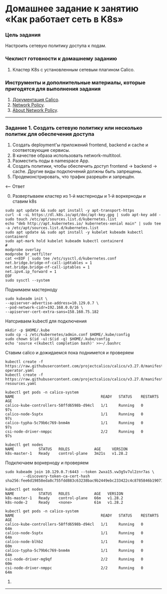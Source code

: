 # Домашнее задание к занятию «Как работает сеть в K8s»

### Цель задания

Настроить сетевую политику доступа к подам.

### Чеклист готовности к домашнему заданию

1. Кластер K8s с установленным сетевым плагином Calico.

### Инструменты и дополнительные материалы, которые пригодятся для выполнения задания

1. [Документация Calico](https://www.tigera.io/project-calico/).
2. [Network Policy](https://kubernetes.io/docs/concepts/services-networking/network-policies/).
3. [About Network Policy](https://docs.projectcalico.org/about/about-network-policy).

-----

### Задание 1. Создать сетевую политику или несколько политик для обеспечения доступа

1. Создать deployment'ы приложений frontend, backend и cache и соответсвующие сервисы.
2. В качестве образа использовать network-multitool.
3. Разместить поды в namespace App.
4. Создать политики, чтобы обеспечить доступ frontend -> backend -> cache. Другие виды подключений должны быть запрещены.
5. Продемонстрировать, что трафик разрешён и запрещён.

<-- Ответ

0. Развертываем кластер из 1-й мастерноды и 1-й воркерноды и ставим k8s

```commandline
sudo apt update && sudo apt install -y apt-transport-https
curl -4 -sL https://dl.k8s.io/apt/doc/apt-key.gpg | sudo apt-key add -
sudo touch /etc/apt/sources.list.d/kubernetes.list
echo "deb http://apt.kubernetes.io/ kubernetes-xenial main" | sudo tee -a /etc/apt/sources.list.d/kubernetes.list
sudo apt update && sudo apt install -y kubelet kubeadm kubectl containerd 
sudo apt-mark hold kubelet kubeadm kubectl containerd
#
modprobe overlay
modprobe br_netfilter
cat <<EOF | sudo tee /etc/sysctl.d/kubernetes.conf
net.bridge.bridge-nf-call-ip6tables = 1
net.bridge.bridge-nf-call-iptables = 1
net.ipv4.ip_forward = 1
EOF
sudo sysctl --system
```

Поднимаем мастерноду

```commandline
sudo kubeadm init \
--apiserver-advertise-address=10.129.0.7 \
--pod-network-cidr=192.168.0.0/16 \
--apiserver-cert-extra-sans=158.160.75.182
```

Натсриваем kubectl для подключения 

```commandline
mkdir -p $HOME/.kube
sudo cp -i /etc/kubernetes/admin.conf $HOME/.kube/config
sudo chown $(id -u):$(id -g) $HOME/.kube/config
echo 'source <(kubectl completion bash)' >>~/.bashrc
```

Ставим calico и дожидаемся пока поднимется и проверяем

```commandline
kubectl create -f https://raw.githubusercontent.com/projectcalico/calico/v3.27.0/manifests/tigera-operator.yaml
kubectl create -f https://raw.githubusercontent.com/projectcalico/calico/v3.27.0/manifests/custom-resources.yaml

kubectl get pods -n calico-system
NAME                                       READY   STATUS    RESTARTS   AGE
calico-kube-controllers-58ffd6598b-d94cl   1/1     Running   0          97s
calico-node-5sptx                          1/1     Running   0          97s
calico-typha-5c79b6c769-bnm4m              1/1     Running   0          97s
csi-node-driver-nmppc                      2/2     Running   0          97s

kubectl get nodes 
NAME           STATUS   ROLES           AGE     VERSION
k8s-master-1   Ready    control-plane   3m21s   v1.28.2
```

Подключаем воркерноду и проверяем

```commandline
sudo kubeadm join 10.129.0.7:6443 --token 2wxa15.vw3g5v7ul2znr7as \
        --discovery-token-ca-cert-hash sha256:fee6d19858eda8c755fdd883c63238bac9b2449ebc233422c4c8785846b19071

kubectl get nodes 
NAME           STATUS   ROLES           AGE   VERSION
k8s-master-1   Ready    control-plane   66m   v1.28.2
k8s-node-2     Ready    <none>          61m   v1.28.2

kubectl get pods -n calico-system
NAME                                       READY   STATUS    RESTARTS   AGE
calico-kube-controllers-58ffd6598b-d94cl   1/1     Running   0          64m
calico-node-5sptx                          1/1     Running   0          64m
calico-node-blhb2                          1/1     Running   0          60m
calico-typha-5c79b6c769-bnm4m              1/1     Running   0          64m
csi-node-driver-mg9qf                      2/2     Running   0          60m
csi-node-driver-nmppc                      2/2     Running   0          64m

```

1.

-----
